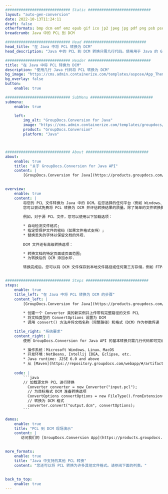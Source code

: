 ```yaml
---
############################# Static ############################
layout: "auto-gen-conversion"
date: 2022-10-13T11:24:11
draft: false
otherformats: bmp dcm emf emz epub gif ico jp2 jpeg jpg pdf png psb psd svg svgz tex tga tif tiff webp wmf wmz xps
breadcrumb: Java 中的 PCL 到 DCM

############################# Head ############################
head_title: "在 Java 中将 PCL 转换为 DCM"
head_description: "Java 中的 PCL 到 DCM 转换只需几行代码。使用用于 Java 的 GroupDocs 文档转换 API 转换 160 多种文件格式"

############################# Header ############################
title: "在 Java 中将 PCL 转换为 DCM"
description: "使用几行 Java 代码将 PCL 转换为 DCM"
bg_image: "https://cms.admin.containerize.com/templates/aspose/App_Themes/V3/images/bg/header1.png"
bg_overlay: false
button:
    enable: true

############################# SubMenu ############################
submenu:
    enable: true

    left:
        img_alt: "GroupDocs.Conversion for Java"
        image: "https://cms.admin.containerize.com/templates/groupdocs/images/product-logos/90x90-noborder/groupdocs-conversion-java.png"
        product: "GroupDocs.Conversion"
        platform: "Java"



############################# About ############################
about:
    enable: true
    title: "关于 GroupDocs.Conversion for Java API"
    content: |
        [GroupDocs.Conversion for Java](https://products.groupdocs.com/conversion/java/) 是一种高级文件格式转换 API，用于在 Microsoft Office、OpenDocument、PDF、HTML、电子邮件、CAD 等流行图像和文档格式之间进行转换。只需几行代码即可完成更多工作。本机 API 会自动检测原始文档的格式，并提供许多选项来自定义转换后的文档。除了从文档中提取信息的功能外，它还默认支持将转换结果缓存到本地磁盘。但是，任何类型的缓存存储都可以通过实施适当的接口来支持 - Amazon S3、Dropbox、Google Drive、Windows Azure、Reddis 或任何其他接口。
    

overview:
    enable: true
    content: |
        将您的 PCL 文件转换为 Java 中的 DCM。在您选择的任何平台（例如 Windows、Linux、macOS）上，只需几行 Java 代码。
        您可以尝试免费将 PCL 转换为 DCM 并评估转换结果的质量。除了简单的文件转换脚本外，您还可以尝试更复杂的选项来加载 PCL 源文件并存储 DCM 输出。 
        
        例如，对于源 PCL 文件，您可以使用以下加载选项：

        * 自动检测文件格式;
        * 指定受保护文件的密码（如果文件格式支持）;
        * 替换丢失的字体以保留文档的外观.
        
        DCM 文件还有高级转换选项：

        * 转换文档的特定页面或页面范围;
        * 为转换后的 DCM 添加水印.

        转换完成后，您可以将 DCM 文件保存到本地文件路径或任何第三方存储，例如 FTP、Amazon S3、Google Drive、Dropbox 等。请注意 - 转换 PCL到 DCM，您不需要安装任何额外的软件，例如 MS Office、Open Office、Adobe Acrobat Reader 等。


############################# Steps ############################
steps:
    enable: true
    title_left: "在 Java 中将 PCL 转换为 DCM 的步骤"
    content_left: |
        [GroupDocs.Conversion for Java](https://products.groupdocs.com/conversion/java/) 允许开发人员使用几行代码轻松地将 PCL 文件转换为 DCM。
        
        * 创建一个 Converter 类的新实例并上传带有完整路径的文件 PCL
        * 将文档类型的 ConvertOptions 设置为 DCM
        * 调用 convert() 方法并将文档名称（完整路径）和格式（DCM）作为参数传递

    title_right: "系统要求"
    content_right: |
        使用 GroupDocs.Conversion for Java API 的基本转换只需几行代码即可完成。所有主要平台和操作系统都支持我们的 API。在执行以下代码之前，请确保您的系统上安装了以下先决条件。

        * 操作系统：Microsoft Windows、Linux、MacOS
        * 开发环境：NetBeans, Intellij IDEA, Eclipse, etc.
        * Java runtime: J2SE 6.0 and above
        * 从 [Maven](https://repository.groupdocs.com/webapp/#/artifacts/browse/tree/General/repo/com/groupdocs/groupdocs-conversion) 获取最新的 GroupDocs.Conversion for Java
         
    code: |
        ```java    
        // 加载源文件 PCL 进行转换
          Converter converter = new Converter("input.pcl");
          // 为目标格式 DCM 准备转换选项
          ConvertOptions convertOptions = new FileType().fromExtension("dcm").getConvertOptions();
          // 转换为 DCM 格式
          converter.convert("output.dcm", convertOptions);
        ```

demos:
    enable: true
    title: "PCL 到 DCM 现场演示"
    content: |
       访问我们的 [GroupDocs.Conversion App](https://products.groupdocs.app/conversion/family) 网站并立即尝试 PCL 到 DCM 转换。免费演示具有以下好处
          

more_formats:
    enable: true
    title: "Java 中支持的其他 PCL 转换"
    content: "您还可以将 PCL 转换为许多其他文件格式。请参阅下面的列表。"
       
       
back_to_top:
    enable: true
---
```

